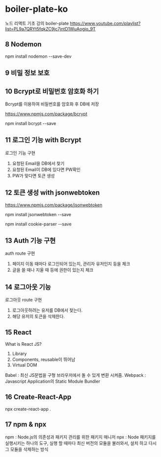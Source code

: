 # boiler-plate-ko
노드 리액트 기초 강의 boiler-plate
https://www.youtube.com/playlist?list=PL9a7QRYt5fqkZC9jc7jntD1WuAogjo_9T


## 8 Nodemon
npm install nodemon --save-dev

## 9 비밀 정보 보호

## 10 Bcrypt로 비밀번호 암호화 하기
Bcrypt를 이용하여 비밀번호를 암호화 후 DB에 저장

https://www.npmjs.com/package/bcrypt

npm install bcrypt --save

## 11 로그인 기능 with Bcrypt
로그인 기능 구현
1. 요청된 Email을 DB에서 찾기
2. 요청된 Email이 DB에 있다면 PW확인
3. PW가 맞다면 토큰 생성

## 12 토큰 생성 with jsonwebtoken
https://www.npmjs.com/package/jsonwebtoken

npm install jsonwebtoken --save

npm install cookie-parser --save

## 13 Auth 기능 구현
auth route 구현
1. 페이지 이동 때마다 로그인되어 있는지, 관리자 유저인지 등을 체크
2. 글을 쓸 때나 지울 때 등에 권한이 있는지 체크

## 14 로그아웃 기능
로그아웃 route 구현
1. 로그아웃하려는 유저를 DB에서 찾는다.
2. 해당 유저의 토큰을 삭제한다.

## 15 React
What is React JS?
1. Library
2. Components, reusable이 뛰어남
3. Virtual DOM

Babel : 최신 JS문법을 구형 브라우저에서 돌 수 있게 변환 시켜줌.
Webpack : Javascript Application의 Static Module Bundler

## 16 Create-React-App
npx create-react-app .

## 17 npm & npx
npm : Node.js의 의존성과 패키지 관리를 위한 패키지 매니저
npx : Node 패키지를 실행시키는 하나의 도구, 실행 할 때마다 최신 버전의 모듈을 불러와서, 설치 하고 다시 그 모듈을 삭제하는 방식